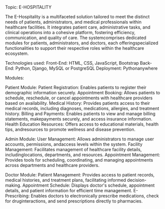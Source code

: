 Topic: E-HOSPITALITY


The E-Hospitality is a multifaceted solution tailored to meet the distinct needs of patients, administrators, and medical professionals within healthcare facilities. It
integrates patient care, administrative tasks, and clinical operations into a cohesive platform, fostering efficiency, communication, and quality of care. The systemcomprises dedicated modules for patients, administrators, and doctors, each offeringspecialized functionalities to support their respective roles within the healthcare ecosystem.

Technologies used:
Front-End: HTML, CSS, JavaScript, Bootstrap
Back-End: Python, Django, MySQL or PostgreSQL
Deployment: Pythonanywhere


Modules:

Patient Module:
Patient Registration: Enables patients to register their demographic information securely.
Appointment Booking: Allows patients to schedule, reschedule, or cancel appointments with healthcare providers based on availability.
Medical History: Provides patients access to their medical records, including diagnoses, medications, allergies, and treatment history. 
Billing and Payments: Enables patients to view and manage billing statements, makepayments securely, and access insurance information. 
Health Education Resources: Offers access to educational materials, health tips, andresources to promote wellness and disease prevention.

Admin Module:
User Management: Allows administrators to manage user accounts, permissions, andaccess levels within the system. 
Facility Management: Facilitates management of healthcare facility details, includinglocations, departments, and resources.
Appointment Management: Provides tools for scheduling, coordinating, and managing appointments across departments and healthcare providers.

Doctor Module:
Patient Management: Provides access to patient records, medical histories, and treatment plans, facilitating informed decision-making. 
Appointment Schedule: Displays doctor's schedule, appointment details, and patient information for efficient time management.
E-Prescribing: Enables doctors to electronically prescribe medications, check for druginteractions, and send prescriptions directly to pharmacies.

